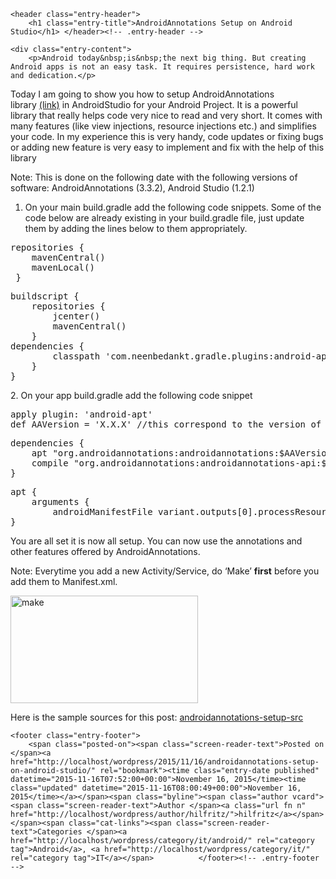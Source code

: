 <article id="post-4" class="post-4 post type-post status-publish format-standard hentry category-android category-it">
	
	<header class="entry-header">
		<h1 class="entry-title">AndroidAnnotations Setup on Android Studio</h1>	</header><!-- .entry-header -->

	<div class="entry-content">
		<p>Android today&nbsp;is&nbsp;the next big thing. But creating Android apps is not an easy task. It requires persistence, hard work and dedication.</p>
<p>Today I am going to show you how to setup AndroidAnnotations library&nbsp;<a href="https://github.com/excilys/androidannotations">(link)</a>&nbsp;in AndroidStudio for your Android Project. It is a powerful library that really helps code very nice to read and very short. It comes with many features (like view injections, resource injections etc.) and&nbsp;simplifies your code. In my experience this is very handy, code updates or fixing bugs or adding new feature is very easy to implement and fix with the help of this library</p>
<p>Note: This is done on the following date with the following versions of software: AndroidAnnotations (3.3.2), Android Studio (1.2.1)</p>
<ol>
<li>On your main build.gradle add the following code snippets. Some of the code below are already existing in your build.gradle file, just update them by adding the lines below to them appropriately.</li>
</ol>
<pre>repositories {
&nbsp; &nbsp; mavenCentral()
&nbsp; &nbsp; mavenLocal()
 }</pre>
<pre>buildscript {
    repositories {
        jcenter()
        mavenCentral()
    }
dependencies {
        classpath 'com.neenbedankt.gradle.plugins:android-apt:1.4'
    }
}</pre>
<p>2. On your app build.gradle add the following code snippet</p>
<pre>apply plugin: 'android-apt'
def AAVersion = 'X.X.X' //this correspond to the version of AndroidAnnotations you want to use</pre>
<pre>dependencies {
    apt "org.androidannotations:androidannotations:$AAVersion"
    compile "org.androidannotations:androidannotations-api:$AAVersion"
}</pre>
<pre>apt {
    arguments {
        androidManifestFile variant.outputs[0].processResources.manifestFile
}</pre>
<p>You are all set it is now all setup. You can now use the annotations and other features offered by AndroidAnnotations.</p>
<p>Note: Everytime you add a new Activity/Service, do ‘Make’ <strong>first</strong> before you add them to Manifest.xml.</p>
<p><a href="http://localhost/wordpress/wp-content/uploads/2015/11/make.png"><img class="alignnone size-medium wp-image-10" src="http://localhost/wordpress/wp-content/uploads/2015/11/make-300x172.png" alt="make" width="300" height="172"></a></p>
<p>Here is the sample sources&nbsp;for this post:&nbsp;<a href="http://localhost/wordpress/wp-content/uploads/2015/11/androidannotations-setup-src.zip">androidannotations-setup-src</a></p>
	</div><!-- .entry-content -->

	
	<footer class="entry-footer">
		<span class="posted-on"><span class="screen-reader-text">Posted on </span><a href="http://localhost/wordpress/2015/11/16/androidannotations-setup-on-android-studio/" rel="bookmark"><time class="entry-date published" datetime="2015-11-16T07:52:00+00:00">November 16, 2015</time><time class="updated" datetime="2015-11-16T08:00:49+00:00">November 16, 2015</time></a></span><span class="byline"><span class="author vcard"><span class="screen-reader-text">Author </span><a class="url fn n" href="http://localhost/wordpress/author/hilfritz/">hilfritz</a></span></span><span class="cat-links"><span class="screen-reader-text">Categories </span><a href="http://localhost/wordpress/category/it/android/" rel="category tag">Android</a>, <a href="http://localhost/wordpress/category/it/" rel="category tag">IT</a></span>			</footer><!-- .entry-footer -->

</article>
